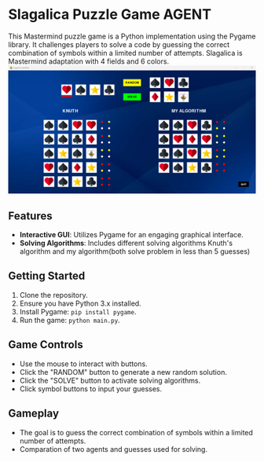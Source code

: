 # Slagalica Puzzle Game AGENT

This Mastermind puzzle game is a Python implementation using the Pygame library. It challenges players to solve a code by guessing the correct combination of symbols within a limited number of attempts.
Slagalica is Mastermind adaptation with 4 fields and 6 colors.
![Game Screenshot](imgs/game_screenshot.png)

## Features
- **Interactive GUI**: Utilizes Pygame for an engaging graphical interface.
- **Solving Algorithms**: Includes different solving algorithms Knuth's algorithm and my algorithm(both solve problem in less than 5 guesses)

## Getting Started
1. Clone the repository.
2. Ensure you have Python 3.x installed.
3. Install Pygame: `pip install pygame`.
4. Run the game: `python main.py`.

## Game Controls
- Use the mouse to interact with buttons.
- Click the "RANDOM" button to generate a new random solution.
- Click the "SOLVE" button to activate solving algorithms.
- Click symbol buttons to input your guesses.

## Gameplay
- The goal is to guess the correct combination of symbols within a limited number of attempts.
- Comparation of two agents and guesses used for solving.

